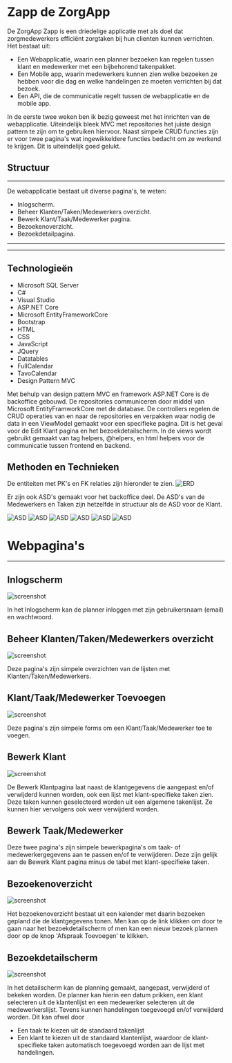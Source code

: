 # Zapp de ZorgApp

De ZorgApp Zapp is een driedelige applicatie met als doel dat zorgmedewerkers efficiënt zorgtaken bij hun clienten kunnen verrichten. Het bestaat uit:
* Een Webapplicatie, waarin een planner bezoeken kan regelen tussen klant en medewerker met een bijbehorend takenpakket.
* Een Mobile app, waarin medewerkers kunnen zien welke bezoeken ze hebben voor die dag en welke handelingen ze moeten verrichten bij dat bezoek.
* Een API, die de communicatie regelt tussen de webapplicatie en de mobile app.

In de eerste twee weken ben ik bezig geweest met het inrichten van de webapplicatie. Uiteindelijk bleek MVC met repositories het juiste design pattern te zijn om te gebruiken hiervoor. Naast simpele CRUD functies zijn er voor twee pagina's wat ingewikkeldere functies bedacht om ze werkend te krijgen. Dit is uiteindelijk goed gelukt. 

## Structuur

---

De webapplicatie bestaat uit diverse pagina's, te weten:

* Inlogscherm.
* Beheer Klanten/Taken/Medewerkers overzicht.
* Bewerk Klant/Taak/Medewerker pagina.
* Bezoekenoverzicht.
* Bezoekdetailpagina.

---
---

## Technologieën

* Microsoft SQL Server
* C#
* Visual Studio
* ASP.NET Core
* Microsoft EntityFrameworkCore
* Bootstrap
* HTML
* CSS
* JavaScript
* JQuery
* Datatables
* FullCalendar
* TavoCalendar
* Design Pattern MVC

Met behulp van design pattern MVC en framework ASP.NET Core is de backoffice gebouwd. De repositories communiceren door middel van Microsoft EntityFramworkCore met de database. De controllers regelen de CRUD operaties van en naar de repositories en verpakken waar nodig de data in een ViewModel gemaakt voor een specifieke pagina. Dit is het geval voor de Edit Klant pagina en het bezoekdetailscherm. In de views wordt gebruikt gemaakt van tag helpers, @helpers, en html helpers voor de communicatie tussen frontend en backend.

## Methoden en Technieken

De entiteiten met PK's en FK relaties zijn hieronder te zien.
![ERD](./wwwroot/lib/Read/ERD_ZAPP.png)

Er zijn ook ASD's gemaakt voor het backoffice deel. 
De ASD's van de Medewerkers en Taken zijn hetzelfde in structuur als de ASD voor de Klant.

![ASD](./wwwroot/lib/Read/ASD_CRUDKlant.png)
![ASD](./wwwroot/lib/Read/ASD_KSTaken.png)
![ASD](./wwwroot/lib/Read/ASD_MaakBezoek.png)
![ASD](./wwwroot/lib/Read/ASD_MaakBezoek2.png)
![ASD](./wwwroot/lib/Read/ASD_MaakBezoek3.png)
![ASD](./wwwroot/lib/Read/ASD_OverzichtBezoeken.png)

# Webpagina's

---

## Inlogscherm

![screenshot](./wwwroot/lib/Read/inlogScreenshot.PNG)

In het Inlogscherm kan de planner inloggen met zijn gebruikersnaam (email) en wachtwoord.

## Beheer Klanten/Taken/Medewerkers overzicht

![screenshot](./wwwroot/lib/Read/klantScreenshot.PNG)

Deze pagina's zijn simpele overzichten van de lijsten met Klanten/Taken/Medewerkers.

## Klant/Taak/Medewerker Toevoegen

![screenshot](./wwwroot/lib/Read/formScreenshot.PNG)

Deze pagina's zijn simpele forms om een Klant/Taak/Medewerker toe te voegen.

## Bewerk Klant

![screenshot](./wwwroot/lib/Read/klantEditScreenshot.PNG)

De Bewerk Klantpagina laat naast de klantgegevens die aangepast en/of verwijderd kunnen worden, ook een lijst met klant-specifieke taken zien. Deze taken kunnen geselecteerd worden uit een algemene takenlijst. Ze kunnen hier vervolgens ook weer verwijderd worden.

## Bewerk Taak/Medewerker

Deze twee pagina's zijn simpele bewerkpagina's om taak- of medewerkergegevens aan te passen en/of te verwijderen. Deze zijn gelijk aan de Bewerk Klant pagina minus de 
tabel met klant-specifieke taken.

## Bezoekenoverzicht

![screenshot](./wwwroot/lib/Read/kalenderScreenshot.PNG)

Het bezoekenoverzicht bestaat uit een kalender met daarin bezoeken gepland die de klantgegevens tonen. Men kan op de link klikken om door te gaan naar het bezoekdetailscherm of men kan een nieuw bezoek plannen door op de knop 'Afspraak Toevoegen' te klikken.

## Bezoekdetailscherm

![screenshot](./wwwroot/lib/Read/bezoekDetailScreenshot.PNG)

In het detailscherm kan de planning gemaakt, aangepast, verwijderd of bekeken worden. De planner kan hierin een datum prikken, een klant selecteren uit de klantenlijst en een medewerker selecteren uit de medewerkerslijst. Tevens kunnen handelingen toegevoegd en/of verwijderd worden. Dit kan ofwel door
* Een taak te kiezen uit de standaard takenlijst
* Een klant te kiezen uit de standaard klantenlijst, waardoor de klant-specifieke taken automatisch toegevoegd worden aan de lijst met handelingen.










